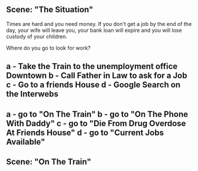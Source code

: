 ## Scene: "The Situation"
Times are hard and you need money.
If you don't get a job by the end of the day, your wife will leave you,
your bank loan will expire and you will lose custody of your children.

Where do you go to look for work?

a - Take the Train to the unemployment office Downtown
b - Call Father in Law to ask for a Job
c - Go to a friends House
d - Google Search on the Interwebs
--
a - go to "On The Train"
b - go to "On The Phone With Daddy"
c - go to "Die From Drug Overdose At Friends House"
d - go to "Current Jobs Available"
------------------------------------------------

## Scene: "On The Train"